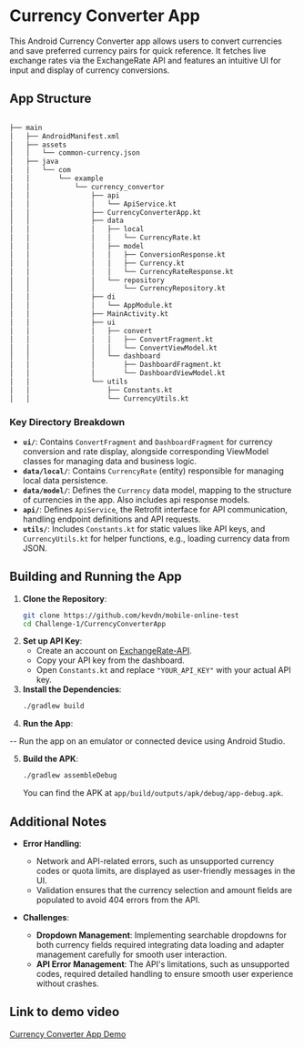 # Currency Converter App

This Android Currency Converter app allows users to convert currencies and save preferred currency pairs for quick reference. It fetches live exchange rates via the ExchangeRate API and features an intuitive UI for input and display of currency conversions.

## App Structure

```bash

├── main
│   ├── AndroidManifest.xml
│   ├── assets
│   │   └── common-currency.json
│   ├── java
│   │   └── com
│   │       └── example
│   │           └── currency_convertor
│   │               ├── api
│   │               │   └── ApiService.kt
│   │               ├── CurrencyConverterApp.kt
│   │               ├── data
│   │               │   ├── local
│   │               │   │   └── CurrencyRate.kt
│   │               │   ├── model
│   │               │   │   ├── ConversionResponse.kt
│   │               │   │   ├── Currency.kt
│   │               │   │   └── CurrencyRateResponse.kt
│   │               │   └── repository
│   │               │       └── CurrencyRepository.kt
│   │               ├── di
│   │               │   └── AppModule.kt
│   │               ├── MainActivity.kt
│   │               ├── ui
│   │               │   ├── convert
│   │               │   │   ├── ConvertFragment.kt
│   │               │   │   └── ConvertViewModel.kt
│   │               │   └── dashboard
│   │               │       ├── DashboardFragment.kt
│   │               │       └── DashboardViewModel.kt
│   │               └── utils
│   │                   ├── Constants.kt
│   │                   └── CurrencyUtils.kt

```

### Key Directory Breakdown

- **`ui/`**: Contains `ConvertFragment` and `DashboardFragment` for currency conversion and rate display, alongside corresponding ViewModel classes for managing data and business logic.
- **`data/local/`**: Contains `CurrencyRate` (entity) responsible for managing local data persistence.
- **`data/model/`**: Defines the `Currency` data model, mapping to the structure of currencies in the app. Also includes api response models.
- **`api/`**: Defines `ApiService`, the Retrofit interface for API communication, handling endpoint definitions and API requests.
- **`utils/`**: Includes `Constants.kt` for static values like API keys, and `CurrencyUtils.kt` for helper functions, e.g., loading currency data from JSON.


## Building and Running the App

1. **Clone the Repository**:
   ```bash
   git clone https://github.com/kevdn/mobile-online-test
   cd Challenge-1/CurrencyConverterApp
   
2. **Set up API Key**:
   - Create an account on [ExchangeRate-API](https://www.exchangerate-api.com/).
   - Copy your API key from the dashboard.
   - Open `Constants.kt` and replace `"YOUR_API_KEY"` with your actual API key.
3. **Install the Dependencies**:
   ```bash
   ./gradlew build
   ```
4. **Run the App**:

-- Run the app on an emulator or connected device using Android Studio.

5. **Build the APK**:
   ```bash
   ./gradlew assembleDebug
   ```
   You can find the APK at `app/build/outputs/apk/debug/app-debug.apk`.
 
## Additional Notes

- **Error Handling**:
    - Network and API-related errors, such as unsupported currency codes or quota limits, are displayed as user-friendly messages in the UI.
    - Validation ensures that the currency selection and amount fields are populated to avoid 404 errors from the API.

- **Challenges**:
    - **Dropdown Management**: Implementing searchable dropdowns for both currency fields required integrating data loading and adapter management carefully for smooth user interaction.
    - **API Error Management**: The API's limitations, such as unsupported codes, required detailed handling to ensure smooth user experience without crashes.

## Link to demo video

[Currency Converter App Demo](https://drive.google.com/file/d/1uDNsmSoqhENJeKrDd7OZjAs8uWJfSs0h/view?usp=sharing)